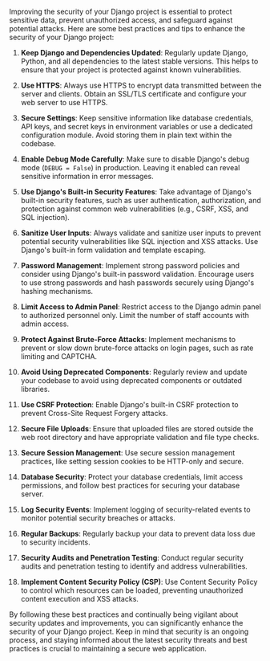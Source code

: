 Improving the security of your Django project is essential to protect sensitive data, prevent unauthorized access, and safeguard against potential attacks. Here are some best practices and tips to enhance the security of your Django project:

1. **Keep Django and Dependencies Updated**: Regularly update Django, Python, and all dependencies to the latest stable versions. This helps to ensure that your project is protected against known vulnerabilities.

2. **Use HTTPS**: Always use HTTPS to encrypt data transmitted between the server and clients. Obtain an SSL/TLS certificate and configure your web server to use HTTPS.

3. **Secure Settings**: Keep sensitive information like database credentials, API keys, and secret keys in environment variables or use a dedicated configuration module. Avoid storing them in plain text within the codebase.

4. **Enable Debug Mode Carefully**: Make sure to disable Django's debug mode (`DEBUG = False`) in production. Leaving it enabled can reveal sensitive information in error messages.

5. **Use Django's Built-in Security Features**: Take advantage of Django's built-in security features, such as user authentication, authorization, and protection against common web vulnerabilities (e.g., CSRF, XSS, and SQL injection).

6. **Sanitize User Inputs**: Always validate and sanitize user inputs to prevent potential security vulnerabilities like SQL injection and XSS attacks. Use Django's built-in form validation and template escaping.

7. **Password Management**: Implement strong password policies and consider using Django's built-in password validation. Encourage users to use strong passwords and hash passwords securely using Django's hashing mechanisms.

8. **Limit Access to Admin Panel**: Restrict access to the Django admin panel to authorized personnel only. Limit the number of staff accounts with admin access.

9. **Protect Against Brute-Force Attacks**: Implement mechanisms to prevent or slow down brute-force attacks on login pages, such as rate limiting and CAPTCHA.

10. **Avoid Using Deprecated Components**: Regularly review and update your codebase to avoid using deprecated components or outdated libraries.

11. **Use CSRF Protection**: Enable Django's built-in CSRF protection to prevent Cross-Site Request Forgery attacks.

12. **Secure File Uploads**: Ensure that uploaded files are stored outside the web root directory and have appropriate validation and file type checks.

13. **Secure Session Management**: Use secure session management practices, like setting session cookies to be HTTP-only and secure.

14. **Database Security**: Protect your database credentials, limit access permissions, and follow best practices for securing your database server.

15. **Log Security Events**: Implement logging of security-related events to monitor potential security breaches or attacks.

16. **Regular Backups**: Regularly backup your data to prevent data loss due to security incidents.

17. **Security Audits and Penetration Testing**: Conduct regular security audits and penetration testing to identify and address vulnerabilities.

18. **Implement Content Security Policy (CSP)**: Use Content Security Policy to control which resources can be loaded, preventing unauthorized content execution and XSS attacks.

By following these best practices and continually being vigilant about security updates and improvements, you can significantly enhance the security of your Django project. Keep in mind that security is an ongoing process, and staying informed about the latest security threats and best practices is crucial to maintaining a secure web application.
